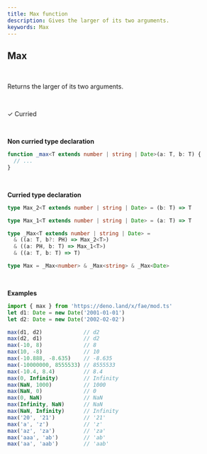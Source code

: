 ```yaml
---
title: Max function
description: Gives the larger of its two arguments.
keywords: Max
---
```


## Max
<br>

Returns the larger of its two arguments.

<br>

&check; Curried

<br>
<!---
&#10539; Not curred
-->

**Non curried type declaration**
```typescript
function _max<T extends number | string | Date>(a: T, b: T) {
  // ...
}
```
<br>

**Curried type declaration**

```typescript
type Max_2<T extends number | string | Date> = (b: T) => T

type Max_1<T extends number | string | Date> = (a: T) => T

type _Max<T extends number | string | Date> =
  & ((a: T, b?: PH) => Max_2<T>)
  & ((a: PH, b: T) => Max_1<T>)
  & ((a: T, b: T) => T)

type Max = _Max<number> & _Max<string> & _Max<Date>
```
<br>

**Examples**
```typescript
import { max } from 'https://deno.land/x/fae/mod.ts'
let d1: Date = new Date('2001-01-01')
let d2: Date = new Date('2002-02-02')

max(d1, d2)             // d2
max(d2, d1)             // d2
max(-10, 8)             // 8
max(10, -8)             // 10
max(-10.888, -8.635)    // -8.635
max(-10000000, 8555533) // 8555533
max(-10.4, 8.4)         // 8.4
max(0, Infinity)        // Infinity
max(NaN, 1000)          // 1000
max(NaN, 0)             // 0
max(0, NaN)             // NaN
max(Infinity, NaN)      // NaN
max(NaN, Infinity)      // Infinity
max('20', '21')         // '21'
max('a', 'z')           // 'z'
max('az', 'za')         // 'za'
max('aaa', 'ab')        // 'ab'
max('aa', 'aab')        // 'aab'
```

